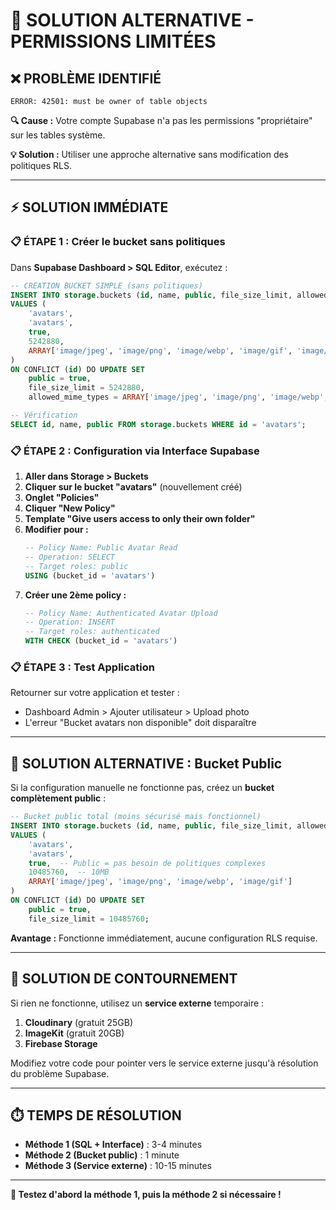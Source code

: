 # 🔧 SOLUTION ALTERNATIVE - PERMISSIONS LIMITÉES

## ❌ **PROBLÈME IDENTIFIÉ**
```
ERROR: 42501: must be owner of table objects
```

**🔍 Cause :** Votre compte Supabase n'a pas les permissions "propriétaire" sur les tables système.

**💡 Solution :** Utiliser une approche alternative sans modification des politiques RLS.

---

## ⚡ **SOLUTION IMMÉDIATE**

### **📋 ÉTAPE 1 : Créer le bucket sans politiques**

Dans **Supabase Dashboard > SQL Editor**, exécutez :

```sql
-- CRÉATION BUCKET SIMPLE (sans politiques)
INSERT INTO storage.buckets (id, name, public, file_size_limit, allowed_mime_types)
VALUES (
    'avatars',
    'avatars', 
    true,
    5242880,
    ARRAY['image/jpeg', 'image/png', 'image/webp', 'image/gif', 'image/jpg']
)
ON CONFLICT (id) DO UPDATE SET
    public = true,
    file_size_limit = 5242880,
    allowed_mime_types = ARRAY['image/jpeg', 'image/png', 'image/webp', 'image/gif', 'image/jpg'];

-- Vérification
SELECT id, name, public FROM storage.buckets WHERE id = 'avatars';
```

### **📋 ÉTAPE 2 : Configuration via Interface Supabase**

1. **Aller dans Storage > Buckets**
2. **Cliquer sur le bucket "avatars"** (nouvellement créé)
3. **Onglet "Policies"**
4. **Cliquer "New Policy"**
5. **Template "Give users access to only their own folder"**
6. **Modifier pour :**
   ```sql
   -- Policy Name: Public Avatar Read
   -- Operation: SELECT
   -- Target roles: public
   USING (bucket_id = 'avatars')
   ```
7. **Créer une 2ème policy :**
   ```sql
   -- Policy Name: Authenticated Avatar Upload  
   -- Operation: INSERT
   -- Target roles: authenticated
   WITH CHECK (bucket_id = 'avatars')
   ```

### **📋 ÉTAPE 3 : Test Application**

Retourner sur votre application et tester :
- Dashboard Admin > Ajouter utilisateur > Upload photo
- L'erreur "Bucket avatars non disponible" doit disparaître

---

## 🎯 **SOLUTION ALTERNATIVE : Bucket Public**

Si la configuration manuelle ne fonctionne pas, créez un **bucket complètement public** :

```sql
-- Bucket public total (moins sécurisé mais fonctionnel)
INSERT INTO storage.buckets (id, name, public, file_size_limit, allowed_mime_types)
VALUES (
    'avatars',
    'avatars', 
    true,  -- Public = pas besoin de politiques complexes
    10485760,  -- 10MB
    ARRAY['image/jpeg', 'image/png', 'image/webp', 'image/gif']
)
ON CONFLICT (id) DO UPDATE SET
    public = true,
    file_size_limit = 10485760;
```

**Avantage :** Fonctionne immédiatement, aucune configuration RLS requise.

---

## 🔄 **SOLUTION DE CONTOURNEMENT**

Si rien ne fonctionne, utilisez un **service externe** temporaire :

1. **Cloudinary** (gratuit 25GB)
2. **ImageKit** (gratuit 20GB)  
3. **Firebase Storage**

Modifiez votre code pour pointer vers le service externe jusqu'à résolution du problème Supabase.

---

## ⏱️ **TEMPS DE RÉSOLUTION**

- **Méthode 1 (SQL + Interface)** : 3-4 minutes
- **Méthode 2 (Bucket public)** : 1 minute  
- **Méthode 3 (Service externe)** : 10-15 minutes

---

**🚀 Testez d'abord la méthode 1, puis la méthode 2 si nécessaire !**
